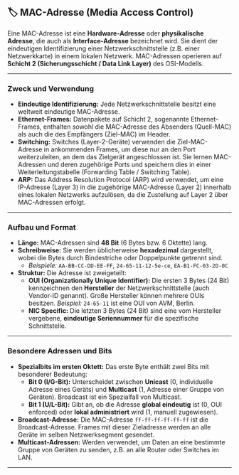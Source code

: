 
## 🏷️ MAC-Adresse (Media Access Control)

Eine MAC-Adresse ist eine **Hardware-Adresse** oder **physikalische Adresse**, die auch als **Interface-Adresse** bezeichnet wird. Sie dient der eindeutigen Identifizierung einer Netzwerkschnittstelle (z.B. einer Netzwerkkarte) in einem lokalen Netzwerk. MAC-Adressen operieren auf **Schicht 2 (Sicherungsschicht / Data Link Layer)** des OSI-Modells.

---

### Zweck und Verwendung

* **Eindeutige Identifizierung:** Jede Netzwerkschnittstelle besitzt eine weltweit eindeutige MAC-Adresse.
* **Ethernet-Frames:** Datenpakete auf Schicht 2, sogenannte Ethernet-Frames, enthalten sowohl die MAC-Adresse des Absenders (Quell-MAC) als auch die des Empfängers (Ziel-MAC) im Header.
* **Switching:** Switches (Layer-2-Geräte) verwenden die Ziel-MAC-Adresse in ankommenden Frames, um diese nur an den Port weiterzuleiten, an dem das Zielgerät angeschlossen ist. Sie lernen MAC-Adressen und deren zugehörige Ports und speichern dies in einer Weiterleitungstabelle (Forwarding Table / Switching Table).
* **ARP:** Das Address Resolution Protocol (ARP) wird verwendet, um eine IP-Adresse (Layer 3) in die zugehörige MAC-Adresse (Layer 2) innerhalb eines lokalen Netzwerks aufzulösen, da die Zustellung auf Layer 2 über MAC-Adressen erfolgt.

---

### Aufbau und Format

* **Länge:** MAC-Adressen sind **48 Bit** (6 Bytes bzw. 6 Oktette) lang.
* **Schreibweise:** Sie werden üblicherweise **hexadezimal** dargestellt, wobei die Bytes durch Bindestriche oder Doppelpunkte getrennt sind.
    * *Beispiele:* `AA-BB-CC-DD-EE-FF`, `24-65-11-12-5e-ce`, `EA-B1-FC-03-2D-0C`
* **Struktur:** Die Adresse ist zweigeteilt:
    * **OUI (Organizationally Unique Identifier):** Die ersten 3 Bytes (24 Bit) kennzeichnen den **Hersteller** der Netzwerkschnittstelle (auch Vendor-ID genannt). Große Hersteller können mehrere OUIs besitzen. *Beispiel:* `24-65-11` ist eine OUI von AVM, Berlin.
    * **NIC Specific:** Die letzten 3 Bytes (24 Bit) sind eine vom Hersteller vergebene, **eindeutige Seriennummer** für die spezifische Schnittstelle.

---

### Besondere Adressen und Bits

* **Spezialbits im ersten Oktett:** Das erste Byte enthält zwei Bits mit besonderer Bedeutung:
    * **Bit 0 (I/G-Bit):** Unterscheidet zwischen **Unicast** (0, individuelle Adresse eines Geräts) und **Multicast** (1, Adresse einer Gruppe von Geräten). Broadcast ist ein Spezialfall von Multicast.
    * **Bit 1 (U/L-Bit):** Gibt an, ob die Adresse **global eindeutig** ist (0, OUI enforced) oder **lokal administriert** wird (1, manuell zugewiesen).
* **Broadcast-Adresse:** Die MAC-Adresse `ff-ff-ff-ff-ff-ff` ist die Broadcast-Adresse. Frames mit dieser Zieladresse werden an alle Geräte im selben Netzwerksegment gesendet.
* **Multicast-Adressen:** Werden verwendet, um Daten an eine bestimmte Gruppe von Geräten zu senden, z.B. an alle Router oder Switches im LAN.

---
